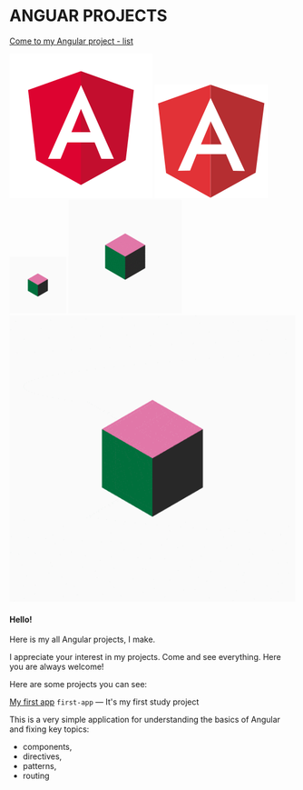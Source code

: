 # ANGUAR PROJECTS

[Come to my Angular project - list](https://renjeka.github.io/Angular_Projects/  "My Angular site")

![Angular logo gif](img/angular.gif)
![Angular logo](img/angular.svg)
![square](img/square.gif)
![square200](img/square200.gif)
![square original](img/giphy_1.gif)
#### Hello!
Here is my all Angular projects, I make.

I appreciate your interest in my projects. Come and see everything. Here you are always welcome! 

Here are some projects you can see:

[My first app](#  "My first Angular app")
`first-app` — It's my first study project

This is a very simple application for understanding the basics of Angular and fixing key topics:
+ components, 
+ directives, 
+ patterns, 
+ routing